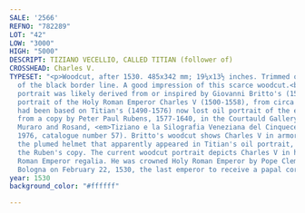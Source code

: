 ```yaml
---
SALE: '2566'
REFNO: "782289"
LOT: "42"
LOW: "3000"
HIGH: "5000"
DESCRIPT: TIZIANO VECELLIO, CALLED TITIAN (follower of)
CROSSHEAD: Charles V.
TYPESET: "<p>Woodcut, after 1530. 485x342 mm; 19¼x13½ inches. Trimmed on the outside
  of the black border line. A good impression of this scarce woodcut.<br><br>This
  portrait was likely derived from or inspired by Giovanni Britto's (1500-1550) woodcut
  portrait of the Holy Roman Emperor Charles V (1500-1558), from circa 1535, that
  had been based on Titian's (1490-1576) now lost oil portrait of the emperor (known
  from a copy by Peter Paul Rubens, 1577-1640, in the Courtauld Gallery, London; see
  Muraro and Rosand, <em>Tiziano e la Silografia Veneziana del Cinquecento</em>, Vicenza,
  1976, catalogue number 57). Britto's woodcut shows Charles V in armor, albeit without
  the plumed helmet that apparently appeared in Titian's oil portrait, as shown in
  the Ruben's copy. The current woodcut portrait depicts Charles V in his full Holy
  Roman Emperor regalia. He was crowned Holy Roman Emperor by Pope Clement VII in
  Bologna on February 22, 1530, the last emperor to receive a papal coronation.</p>"
year: 1530
background_color: "#ffffff"

---
```

